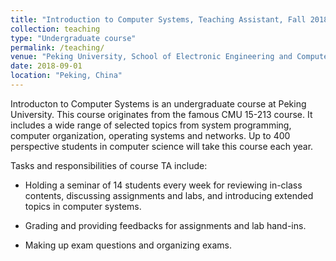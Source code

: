 ```yaml
---
title: "Introduction to Computer Systems, Teaching Assistant, Fall 2018"
collection: teaching
type: "Undergraduate course"
permalink: /teaching/
venue: "Peking University, School of Electronic Engineering and Computer Science"
date: 2018-09-01
location: "Peking, China"
---
```


Introducton to Computer Systems is an undergraduate course at Peking University. This course originates from the famous CMU 15-213 course. It includes a wide range of selected topics from system programming, computer organization, operating systems and networks. Up to 400 perspective students in computer science will take this course each year.

Tasks and responsibilities of course TA include:

* Holding a seminar of 14 students every week for reviewing in-class contents, discussing assignments and labs, and introducing extended topics in computer systems.

* Grading and providing feedbacks for assignments and lab hand-ins.

* Making up exam questions and organizing exams.
